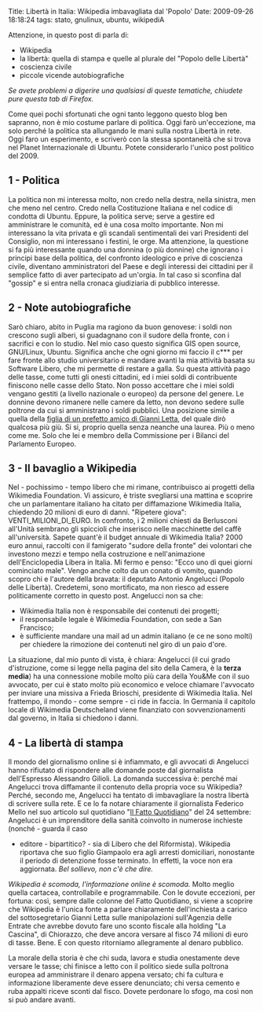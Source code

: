 Title: Libertà in Italia: Wikipedia imbavagliata dal 'Popolo'
Date:  2009-09-26 18:18:24
tags: stato, gnulinux, ubuntu, wikipediA

Attenzione, in questo post di parla di:

  * Wikipedia
  * la libertà: quella di stampa e quelle al plurale del "Popolo delle Libertà"
  * coscienza civile
  * piccole vicende autobiografiche

_Se avete problemi a digerire una qualsiasi di queste tematiche, chiudete pure
questa tab di Firefox._


Come quei pochi sfortunati che ogni tanto leggono
questo blog ben sapranno, non è mio costume parlare di politica. Oggi farò
un'eccezione, ma solo perché la politica sta allungando le mani sulla nostra
Libertà in rete. Oggi faro un esperimento, e scriverò con la stessa
spontaneità che si trova nel Planet Internazionale di Ubuntu. Potete
considerarlo l'unico post politico del 2009.


## 1 - Politica ##

La politica non
mi interessa molto, non credo nella destra, nella sinistra, men che meno nel
centro. Credo nella Costituzione Italiana e nel codice di condotta di Ubuntu.
Eppure, la politica serve; serve a gestire ed amministrare le comunità, ed è 
una cosa molto importante. Non mi interessano la vita privata e gli scandali
sentimentali dei vari Presidenti del Consiglio, non mi interessano i festini,
le orge. Ma attenzione, la questione si fa più interessante quando una donnina
(o più donnine) che ignorano i principi base della politica, del confronto
ideologico e prive di coscienza civile, diventano amministratori del Paese e
degli interessi dei cittadini per il semplice fatto di aver partecipato ad
un'orgia. In tal caso si sconfina dal "gossip" e si entra nella cronaca
giudiziaria di pubblico interesse.

## 2 - Note autobiografiche ##

Sarò chiaro,
abito in Puglia ma ragiono da buon genovese: i soldi non crescono sugli
alberi, si guadagnano con il sudore della fronte, con i sacrifici e con lo
studio. Nel mio caso questo significa GIS open source, GNU/Linux, Ubuntu.
Significa anche che ogni giorno mi faccio il c*** per fare fronte allo studio
universitario e mandare avanti la mia attività basata su Software Libero, che
mi permette di restare a galla. Su questa attività pago delle tasse, come
tutti gli onesti cittadini, ed i miei soldi di contribuente finiscono nelle
casse dello Stato. Non posso accettare che i miei soldi vengano gestiti (a
livello nazionale o europeo) da persone del genere. Le donnine devono rimanere
nelle camere da letto, non devono sedere sulle poltrone da cui si amministrano
i soldi pubblici. Una posizione simile a quella della [figlia di un prefetto
amico di Gianni Letta][1], del quale dirò qualcosa più giù. Si si, proprio
quella senza neanche una laurea. Più o meno come me. Solo che lei e membro
della Commissione per i Bilanci del Parlamento Europeo.

## 3 - Il bavaglio a Wikipedia ##

Nel - pochissimo - tempo libero che mi rimane, contribuisco ai
progetti della Wikimedia Foundation. Vi assicuro, è triste svegliarsi una
mattina e scoprire che un parlamentare italiano ha citato per diffamazione
Wikimedia Italia, chiedendo 20 milioni di euro di danni. "Ripetere giova":
VENTI_MILIONI_DI_EURO. In confronto, i 2 milioni chiesti da Berlusconi
all'Unità sembrano gli spiccioli che inserisco nelle macchinette del caffè
all'università. Sapete quant'è il budget annuale di Wikimedia Italia? 2000 euro
annui, raccolti con il famigerato "sudore della fronte" dei volontari che
investono mezzi e tempo nella costruzione e nell'animazione dell'Enciclopedia
Libera in Italia. Mi fermo e penso: "Ecco uno di quei giorni cominciato male".
Vengo anche colto da un conato di vomito, quando scopro chi e l'autore della
bravata: il deputato Antonio Angelucci (Popolo delle Libertà). Credetemi, sono
mortificato, ma non riesco ad essere politicamente corretto in questo post.
Angelucci non sa che:

  * Wikimedia Italia non è responsabile dei contenuti dei progetti;
  * il responsabile legale è Wikimedia Foundation, con sede a San Francisco;
  * è sufficiente mandare una mail ad un admin italiano (e ce ne sono molti) per chiedere la rimozione dei contenuti nel giro di un paio d'ore.

La situazione, dal mio punto di vista, è chiara: Angelucci (il cui grado
d'istruzione, come si legge nella pagina del sito della Camera, è la **terza
media**) ha una connessione mobile molto più cara della You&Me con il suo
avvocato, per cui è stato molto più economico e veloce chiamare l'avvocato per
inviare una missiva a Frieda Brioschi, presidente di Wikimedia Italia. Nel
frattempo, il mondo - come sempre - ci ride in faccia. In Germania il capitolo
locale di Wikimedia Deutscheland viene finanziato con sovvenzionamenti dal
governo, in Italia si chiedono i danni.

## 4 - La libertà di stampa ##

Il mondo del giornalismo online si è infiammato, e gli avvocati di Angelucci hanno
rifiutato di rispondere alle domande poste dal giornalista dell'Espresso
Alessandro Gilioli. La domanda successiva è: perché mai Angelucci trova
diffamante il contenuto della propria voce su Wikipedia? Perché, secondo me,
Angelucci ha tentato di imbavagliare la nostra libertà di scrivere sulla rete.
E ce lo fa notare chiaramente il giornalista Federico Mello nel suo articolo
sul quotidiano "[Il Fatto Quotidiano][2]" del 24 settembre: Angelucci è un
imprenditore della sanità coinvolto in numerose inchieste (nonché - guarda il caso
- editore - bipartitico? - sia di Libero che del Riformista). Wikipedia
riportava che suo figlio Giampaolo era agli arresti domiciliari, nonostante il
periodo di detenzione fosse terminato. In effetti, la voce non era aggiornata.
_Bel sollievo, non c'è che dire._


_Wikipedia è scomoda, l'informazione online
è scomoda._ Molto meglio quella cartacea, controllabile e programmabile. Con
le dovute eccezioni, per fortuna: così, sempre dalle colonne del Fatto
Quotidiano, si viene a scoprire che Wikipedia è l'unica fonte a parlare
chiaramente dell'inchiesta a carico del sottosegretario Gianni Letta sulle
manipolazioni sull'Agenzia delle Entrate che avrebbe dovuto fare uno sconto
fiscale alla holding "La Cascina", di Chiorazzo, che deve ancora versare al
fisco 74 milioni di euro di tasse. Bene. E con questo ritorniamo allegramente
al denaro pubblico.


La morale della storia è che chi suda, lavora e studia
onestamente deve versare le tasse; chi finisce a letto con il politico siede
sulla poltrona europea ad amministrare il denaro appena versato; chi fa
cultura e informazione liberamente deve essere denunciato; chi versa cemento e
ruba appalti riceve sconti dal fisco. Dovete perdonare lo sfogo, ma così non
si può andare avanti.

   [1]: http://it.wikipedia.org/wiki/Barbara_Matera

   [2]: http://antefatto.ilcannocchiale.it
